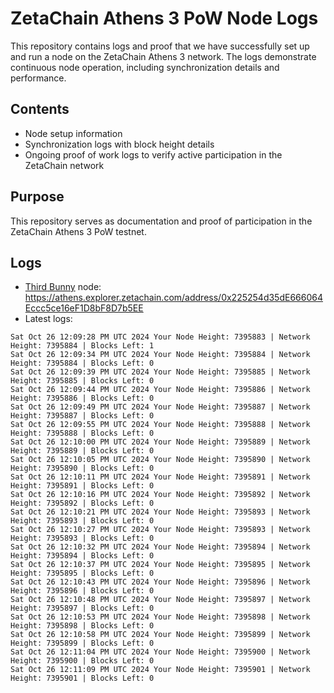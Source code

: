 # ZetaChain Athens 3 PoW Node Logs
This repository contains logs and proof that we have successfully set up and run a node on the ZetaChain Athens 3 network. The logs demonstrate continuous node operation, including synchronization details and performance.

## Contents
- Node setup information
- Synchronization logs with block height details
- Ongoing proof of work logs to verify active participation in the ZetaChain network

## Purpose
This repository serves as documentation and proof of participation in the ZetaChain Athens 3 PoW testnet.

## Logs

- [Third Bunny](https://thirdbunny.xyz/) node: https://athens.explorer.zetachain.com/address/0x225254d35dE666064Eccc5ce16eF1D8bF8D7b5EE
- Latest logs:
```
Sat Oct 26 12:09:28 PM UTC 2024 Your Node Height: 7395883 | Network Height: 7395884 | Blocks Left: 1
Sat Oct 26 12:09:34 PM UTC 2024 Your Node Height: 7395884 | Network Height: 7395884 | Blocks Left: 0
Sat Oct 26 12:09:39 PM UTC 2024 Your Node Height: 7395885 | Network Height: 7395885 | Blocks Left: 0
Sat Oct 26 12:09:44 PM UTC 2024 Your Node Height: 7395886 | Network Height: 7395886 | Blocks Left: 0
Sat Oct 26 12:09:49 PM UTC 2024 Your Node Height: 7395887 | Network Height: 7395887 | Blocks Left: 0
Sat Oct 26 12:09:55 PM UTC 2024 Your Node Height: 7395888 | Network Height: 7395888 | Blocks Left: 0
Sat Oct 26 12:10:00 PM UTC 2024 Your Node Height: 7395889 | Network Height: 7395889 | Blocks Left: 0
Sat Oct 26 12:10:05 PM UTC 2024 Your Node Height: 7395890 | Network Height: 7395890 | Blocks Left: 0
Sat Oct 26 12:10:11 PM UTC 2024 Your Node Height: 7395891 | Network Height: 7395891 | Blocks Left: 0
Sat Oct 26 12:10:16 PM UTC 2024 Your Node Height: 7395892 | Network Height: 7395892 | Blocks Left: 0
Sat Oct 26 12:10:21 PM UTC 2024 Your Node Height: 7395893 | Network Height: 7395893 | Blocks Left: 0
Sat Oct 26 12:10:27 PM UTC 2024 Your Node Height: 7395893 | Network Height: 7395893 | Blocks Left: 0
Sat Oct 26 12:10:32 PM UTC 2024 Your Node Height: 7395894 | Network Height: 7395894 | Blocks Left: 0
Sat Oct 26 12:10:37 PM UTC 2024 Your Node Height: 7395895 | Network Height: 7395895 | Blocks Left: 0
Sat Oct 26 12:10:43 PM UTC 2024 Your Node Height: 7395896 | Network Height: 7395896 | Blocks Left: 0
Sat Oct 26 12:10:48 PM UTC 2024 Your Node Height: 7395897 | Network Height: 7395897 | Blocks Left: 0
Sat Oct 26 12:10:53 PM UTC 2024 Your Node Height: 7395898 | Network Height: 7395898 | Blocks Left: 0
Sat Oct 26 12:10:58 PM UTC 2024 Your Node Height: 7395899 | Network Height: 7395899 | Blocks Left: 0
Sat Oct 26 12:11:04 PM UTC 2024 Your Node Height: 7395900 | Network Height: 7395900 | Blocks Left: 0
Sat Oct 26 12:11:09 PM UTC 2024 Your Node Height: 7395901 | Network Height: 7395901 | Blocks Left: 0
```
